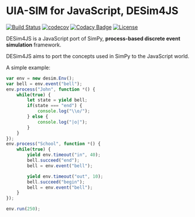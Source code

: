 UIA-SIM for JavaScript, DESim4JS
===

[![Build Status](https://travis-ci.com/uia4w/uia-simjs.svg?branch=master)](https://travis-ci.com/uia4w/uia-simjs)
[![codecov](https://codecov.io/gh/uia4w/uia-simjs/branch/master/graph/badge.svg)](https://codecov.io/gh/uia4w/uia-simjs)
[![Codacy Badge](https://app.codacy.com/project/badge/Grade/08f492f5494c4df9bf19119a5e255f37)](https://www.codacy.com/gh/uia4w/uia-simjs/dashboard?utm_source=github.com&amp;utm_medium=referral&amp;utm_content=uia4w/uia-simjs&amp;utm_campaign=Badge_Grade)
[![License](https://img.shields.io/github/license/uia4j/uia-sim.svg)](LICENSE)

DESim4JS is a JavaScript port of SimPy, __process-based discrete event simulation__ framework.

DESim4JS aims to port the concepts used in SimPy to the JavaScript world.

A simple example:
```js
var env = new desim.Env(); 
var bell = env.event("bell");
env.process("John", function *() {
    while(true) {
        let state = yield bell;
        if(state === "end") {
            console.log("\\o/");
        } else {
            console.log("|o|");
        }
    }
});
env.process("School", function *() {
    while(true) {
        yield env.timeout("in", 40);
        bell.succeed("end");
        bell = env.event("bell");

        yield env.timeout("out", 10);
        bell.succeed("begin");
        bell = env.event("bell");
    }
});

env.run(250);
```
